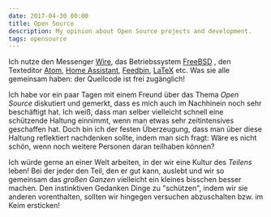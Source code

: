 ```yaml
---
date: 2017-04-30 00:00
title: Open Source
description: My opinion about Open Source projects and development.
tags: opensource
---
```


Ich nutze den Messenger [Wire](https://wire.com/), das Betriebssystem [FreeBSD](https://www.freebsd.org) , den Texteditor [Atom](https://atom.io), [Home Assistant](https://home-assistant.io), [Feedbin](https://feedbin.com), [LaTeX](http://www.latex-project.org) etc.
Was sie alle gemeinsam haben: der Quellcode ist frei zugänglich!

Ich habe vor ein paar Tagen mit einem Freund über das Thema *Open Source* diskutiert und gemerkt, dass es mich auch im Nachhinein noch sehr beschäftigt hat.
Ich weiß, dass man selber vielleicht schnell eine schützende Haltung einnimmt, wenn man etwas sehr zeitintensives geschaffen hat.
Doch bin ich der festen Überzeugung, dass man über diese Haltung reflektiert nachdenken sollte, indem man sich fragt: Wäre es nicht schön, wenn noch weitere Personen daran teilhaben können?

Ich würde gerne an einer Welt arbeiten, in der wir eine Kultur des *Teilens* leben!
Bei der jeder den Teil, den er gut kann, auslebt und wir so gemeinsam das *großen Ganzen* vielleicht ein kleines bisschen besser machen.
Den instinktiven Gedanken Dinge zu "schützen", indem wir sie anderen vorenthalten, sollten wir hingegen versuchen abzuschalten bzw. im Keim ersticken!
